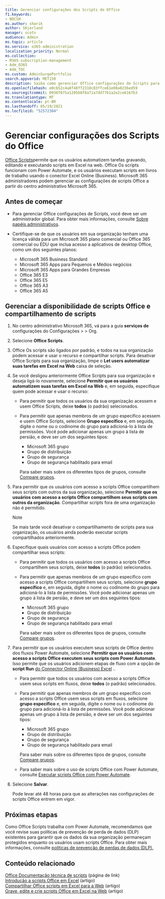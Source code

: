 ```yaml
---
title: Gerenciar configurações dos Scripts do Office
f1.keywords:
- NOCSH
ms.author: sharik
author: SKjerland
manager: scotv
audience: Admin
ms.topic: article
ms.service: o365-administration
localization_priority: Normal
ms.collection:
- M365-subscription-management
- Adm_O365
- Adm_TOC
ms.custom: AdminSurgePortfolio
search.appverid: MET150
description: Saiba como gerenciar Office configurações de Scripts para usuários em sua organização.
ms.openlocfilehash: e0cb52c4a8f48ff2310c83ffce61e08a0236ed59
ms.sourcegitcommit: 0936f075a1205b8f8a71a7dd7761a2e2ce6167b3
ms.translationtype: MT
ms.contentlocale: pt-BR
ms.lasthandoff: 05/19/2021
ms.locfileid: "52572304"
---
```

# <a name="manage-office-scripts-settings"></a>Gerenciar configurações dos Scripts do Office

[Office Scripts](/office/dev/scripts)permite que os usuários automatizem tarefas gravando, editando e executando scripts em Excel na web. Office Os scripts funcionam com Power Automate, e os usuários executam scripts em livros de trabalho usando o conector Excel Online (Business). Microsoft 365 administradores podem gerenciar as configurações de scripts Office a partir do centro administrativo Microsoft 365.

## <a name="before-you-begin"></a>Antes de começar

- Para gerenciar Office configurações de Scripts, você deve ser um administrador global. Para obter mais informações, consulte [Sobre papéis administrativos](../add-users/about-admin-roles.md).

- Certifique-se de que os usuários em sua organização tenham uma licença válida para um Microsoft 365 plano comercial ou Office 365 comercial ou EDU que inclua acesso a aplicativos de desktop Office, como um dos seguintes planos:

    - Microsoft 365 Business Standard
    - Microsoft 365 Apps para Pequenos e Médios negócios
    - Microsoft 365 Apps para Grandes Empresas
    - Office 365 E3
    - Office 365 E5
    - Office 365 A3
    - Office 365 A5

## <a name="manage-availability-of-office-scripts-and-sharing-of-scripts"></a>Gerenciar a disponibilidade de scripts Office e compartilhamento de scripts

1. No centro administrativo Microsoft 365, vá para a guia **serviços de** configurações do Configurações \>  \> <a href="https://go.microsoft.com/fwlink/p/?linkid=2053743" target="_blank"></a> Org.

2. Selecione **Office Scripts**.

3. Office Os scripts são ligados por padrão, e todos na sua organização podem acessar e usar o recurso e compartilhar scripts. Para desativar Office Scripts para sua organização, limpe o **Let users automatizar suas tarefas em Excel na Web** caixa de seleção.

4. Se você desligou anteriormente Office Scripts para sua organização e deseja ligá-lo novamente, selecione **Permitir que os usuários automatizem suas tarefas em Excel na Web** e, em seguida, especifique quem pode acessar e usar o recurso:

    - Para permitir que todos os usuários da sua organização acessem e usem Office Scripts, deixe **todos** (o padrão) selecionados.

    - Para permitir que apenas membros de um grupo específico acessem e usem Office Scripts, selecione **Grupo específico** e, em seguida, digite o nome ou o codinome do grupo para adicioná-lo à lista de permissões. Você pode adicionar apenas um grupo à lista de persião, e deve ser um dos seguintes tipos:
        - Microsoft 365 grupo
        - Grupo de distribuição
        - Grupo de segurança
        - Grupo de segurança habilitado para email
    
        Para saber mais sobre os diferentes tipos de grupos, consulte [Compare grupos](../create-groups/compare-groups.md).

5. Para permitir que os usuários com acesso a scripts Office compartilhem seus scripts com outros da sua organização, selecione **Permitir que os usuários com acesso a scripts Office compartilhem seus scripts com outros da organização**. Compartilhar scripts fora de uma organização não é permitido.
 
    > [!NOTE]
    > Se mais tarde você desativar o compartilhamento de scripts para sua organização, os usuários ainda poderão executar scripts compartilhados anteriormente.
 
6. Especifique quais usuários com acesso a scripts Office podem compartilhar seus scripts:
    
    - Para permitir que todos os usuários com acesso a scripts Office compartilhem seus scripts, deixe **todos** (o padrão) selecionados.

    - Para permitir que apenas membros de um grupo específico com acesso a scripts Office compartilhem seus scripts, selecione **grupo específico** e, em seguida, digite o nome ou codinome do grupo para adicioná-lo à lista de permissões. Você pode adicionar apenas um grupo à lista de persião, e deve ser um dos seguintes tipos:
        - Microsoft 365 grupo
        - Grupo de distribuição
        - Grupo de segurança
        - Grupo de segurança habilitado para email
    
        Para saber mais sobre os diferentes tipos de grupos, consulte [Compare grupos](../create-groups/compare-groups.md).

7. Para permitir que os usuários executem seus scripts de Office dentro dos fluxos Power Automate, selecione **Permitir que os usuários com acesso a scripts Office executem seus scripts com Power Automate**. Isso permite que os usuários adicionem etapas de fluxo com a opção de **script Run** [do Connector Online (Business) Excel](/connectors/excelonlinebusiness) ..

    - Para permitir que todos os usuários com acesso a scripts Office usem seus scripts em fluxos, deixe **todos** (o padrão) selecionados.

    - Para permitir que apenas membros de um grupo específico com acesso a scripts Office usem seus scripts em fluxos, selecione **grupo específico** e, em seguida, digite o nome ou o codinome do grupo para adicioná-lo à lista de permissões. Você pode adicionar apenas um grupo à lista de persião, e deve ser um dos seguintes tipos:
        - Microsoft 365 grupo
        - Grupo de distribuição
        - Grupo de segurança
        - Grupo de segurança habilitado para email

        Para saber mais sobre os diferentes tipos de grupos, consulte [Compare grupos](../create-groups/compare-groups.md).

    - Para saber mais sobre o uso de scripts Office com Power Automate, consulte [Executar scripts Office com Power Automate](/office/dev/scripts/develop/power-automate-integration).

8. Selecione **Salvar**.

    Pode levar até 48 horas para que as alterações nas configurações de scripts Office entrem em vigor.

## <a name="next-steps"></a>Próximas etapas

Como Office Scripts trabalha com Power Automate, recomendamos que você revise suas políticas de prevenção de perda de dados (DLP) existentes para garantir que os dados da sua organização permaneçam protegidos enquanto os usuários usam scripts Office. Para obter mais informações, consulte [políticas de prevenção de perdas de dados (DLP).](/power-automate/prevent-data-loss)

## <a name="related-content"></a>Conteúdo relacionado

[Office Documentação técnica de scripts](/office/dev/scripts/) (página de link)\
[Introdução a scripts Office em Excel](https://support.microsoft.com/office/9fbe283d-adb8-4f13-a75b-a81c6baf163a) (artigo)\
[Compartilhar Office scripts em Excel para a Web](https://support.microsoft.com/office/226eddbc-3a44-4540-acfe-fccda3d1122b) (artigo)\
[Grave, edite e crie scripts Office em Excel na Web](/office/dev/scripts/tutorials/excel-tutorial) (artigo)
